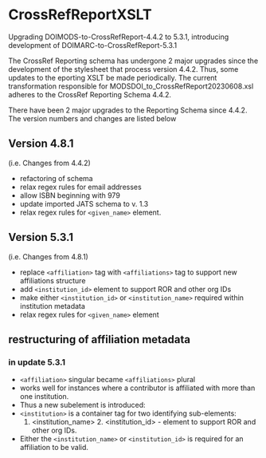 # CrossRefReportXSLT
Upgrading DOIMODS-to-CrossRefReport-4.4.2 to 5.3.1, introducing development of DOIMARC-to-CrossRefReport-5.3.1

The CrossRef Reporting schema has undergone 2 major upgrades since the development of the stylesheet that process version 4.4.2. Thus, some updates to the eporting XSLT be made periodically. The current transformation responsible for 
MODSDOI_to_CrossRefReport20230608.xsl adheres to the CrossRef Reporting Schema 4.4.2. 

There have been 2 major upgrades to the Reporting Schema since 4.4.2. The version numbers and changes are listed below

## Version 4.8.1
(i.e.  Changes from  4.4.2)
-   refactoring of schema
-   relax regex rules for email addresses
-   allow ISBN beginning with 979
-   update imported JATS schema to v. 1.3
-   relax regex rules for  `<given_name>`  element.

## Version 5.3.1
(i.e. Changes from 4.8.1)

-   replace  `<affiliation>`  tag with  `<affiliations>`  tag to support new affiliations structure
-   add  `<institution_id>`  element to support ROR and other org IDs
-   make either  `<institution_id>`  or  `<institution_name>`  required within institution metadata
-   relax regex rules for  `<given_name>`  element



## restructuring of affiliation metadata
### in update 5.3.1 
 - `<affiliation>` singular became `<affiliations>` plural
 -  works well for instances where a  contributor is affiliated with more than one institution.
 - Thus a new subelement is introduced:
 - `<institution>` is a container tag for two identifying sub-elements:
	  1. <institution_name> 
	   2. <institution_id> - element to support ROR and other org IDs.
- Either the `<institution_name>` or `<institution_id>` is required for an affiliation to be valid. 
